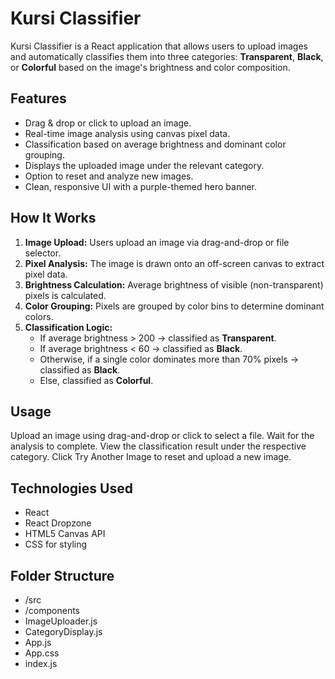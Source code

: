 # Kursi Classifier

Kursi Classifier is a React application that allows users to upload images and automatically classifies them into three categories: **Transparent**, **Black**, or **Colorful** based on the image's brightness and color composition.

## Features

- Drag & drop or click to upload an image.
- Real-time image analysis using canvas pixel data.
- Classification based on average brightness and dominant color grouping.
- Displays the uploaded image under the relevant category.
- Option to reset and analyze new images.
- Clean, responsive UI with a purple-themed hero banner.

## How It Works

1. **Image Upload:** Users upload an image via drag-and-drop or file selector.
2. **Pixel Analysis:** The image is drawn onto an off-screen canvas to extract pixel data.
3. **Brightness Calculation:** Average brightness of visible (non-transparent) pixels is calculated.
4. **Color Grouping:** Pixels are grouped by color bins to determine dominant colors.
5. **Classification Logic:**
    - If average brightness > 200 → classified as **Transparent**.
    - If average brightness < 60 → classified as **Black**.
    - Otherwise, if a single color dominates more than 70% pixels → classified as **Black**.
    - Else, classified as **Colorful**.

## Usage
Upload an image using drag-and-drop or click to select a file.
Wait for the analysis to complete.
View the classification result under the respective category.
Click Try Another Image to reset and upload a new image.

## Technologies Used
- React
- React Dropzone
- HTML5 Canvas API
- CSS for styling

## Folder Structure
- /src
 -  /components
   -  ImageUploader.js
   -  CategoryDisplay.js
 -  App.js
 -  App.css
 -  index.js
